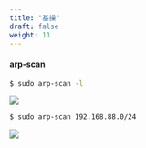 ```yaml
---
title: "基操"
draft: false
weight: 11
---
```


#### arp-scan



```bash
$ sudo arp-scan -l
```

![](../../images/arp-scan1.webp)

```bash
$ sudo arp-scan 192.168.88.0/24
```

![](../../images/arp-scan2.webp)
